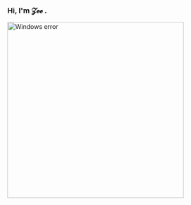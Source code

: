 ### Hi, I'm 𝓩𝓮𝓮 . 
<img src="https://media.giphy.com/media/hv5AEBpH3ZyNoRnABG/giphy.gif" alt="Windows error" width="400">

